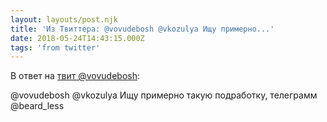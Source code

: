 ```yaml
---
layout: layouts/post.njk
title: 'Из Твиттера: @vovudebosh @vkozulya Ищу примерно...'
date: 2018-05-24T14:43:15.000Z
tags: 'from twitter'
---
```

В ответ на [твит @vovudebosh](https://twitter.com/_/status/999354160783994898):

@vovudebosh @vkozulya Ищу примерно такую подработку, телеграмм @beard_less
